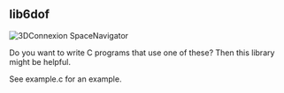 lib6dof
-------

![3DConnexion SpaceNavigator](http://ecx.images-amazon.com/images/I/41Q38ZATQQL._SL500_AA300_.jpg "3DConnexion SpaceNavigator")

Do you want to write C programs that use one of these? Then this library might be helpful.

See example.c for an example.
